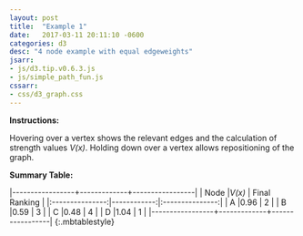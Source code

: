 ```yaml
---
layout: post
title:  "Example 1"
date:   2017-03-11 20:11:10 -0600
categories: d3
desc: "4 node example with equal edgeweights"
jsarr:
- js/d3.tip.v0.6.3.js
- js/simple_path_fun.js
cssarr:
- css/d3_graph.css
---
```


<div id="d3example1"></div>

<style>

.svg-container {
    display: inline-block;
    position: relative;
    width: 100%;
    padding-bottom: 100%; /* aspect ratio */
    vertical-align: top;
    overflow: hidden;
}
.svg-content-responsive {
    display: inline-block;
    position: absolute;
    top: 10px;
    left: 0;
}
</style>

<script>

graph = {
  "nodes": [
      {"name": "A", "label": "2(1/3) + 2(1/9) + 2(1/27)"}, 
      {"name": "B", "label": "(1/3) + 2(1/9) + (1/27)"}, 
      {"name": "C", "label": "(1/3) + (1/9) + (1/27)"}, 
      {"name": "D", "label": "2(1/3) + 3(1/9) + (1/27)"}],
  "links": [
      {"source": 0, "target": 1, "value" :1}, 
      {"source": 0, "target": 2, "value" :1}, 
      {"source": 1, "target": 3, "value" :1},
      {"source": 2, "target": 1, "value" :1},
      {"source": 3, "target": 0, "value" :1},
      {"source": 3, "target": 2, "value" :1}]
};

var sample_graph = {
    'A': ['B', 'C'],
    'B': ['D'],
    'C': ['B'],
    'D': ['A', 'C']
};
var linkedByIndex = {};
graph.links.forEach(function(d) {
  linkedByIndex[d.source + "," + d.target] = true;
});

var margin = {top: 10, right: 50, bottom: 20, left: 50},
    width = 800 - margin.left - margin.right,
    height = 550 - margin.top - margin.bottom;

//var aspect = width / height,
//    chart = d3.select('div#d3example1');

var force = d3.layout.force()
  .nodes(graph.nodes)
  .links(graph.links)
  .charge(-3000)
  .linkDistance(200)
  //.size([width, height])
  .on("tick", tick)
  .start();
// Zoom definition
var zoom = d3.behavior.zoom()
  .scaleExtent([1, 10])
  .on("zoom", zoomed);

var svg = d3.select('div#d3example1').append("svg")
  //.attr("width", '100%')
  //.attr("height", '100%')
  .attr("width", width+margin.left + margin.right)
	.attr("height",height+margin.top + margin.bottom)
  //.attr('viewBox','0 0 '+ Math.min(width, height)+ ' '+ Math.min(width, height))
  //.attr('preserveAspectRatio','xMinYMin')
  .append("g");
  //.attr("transform", "translate(" + Math.min(width,height) / 2 + "," + Math.min(width,height) / 2 + ")");

//d3.select(window)
//  .on("resize", function() {
//    var targetWidth = chart.node().getBoundingClientRect().width;
//    chart.attr("width", targetWidth);
 //   chart.attr("height", targetWidth / aspect);
  //  console.log(aspect);
  //});
resize();
d3.select(window).on("resize", resize);

function resize() {
    width = parseInt(d3.select("div#d3example1").style('width'), 10);
    width = width - margin.left - margin.right;
    height = parseInt(d3.select("div#d3example1").style("height"));
    height = height - margin.top - margin.bottom;
    svg.attr("width", width).attr("height", height);
    force.size([width, height]).resume();
    console.log(width);
    console.log(height);
  }

var tip = d3.tip()
  .attr('class', 'd3-tip')
  .offset([-10, 0]);
svg.call(tip);

var rect = svg.append("rect")
  .attr("width", width)
  .attr("height", height)
  .style("fill", "none")
  .style("pointer-events", "all")
  .call(zoom);

var container = svg.append("g");

var defs = container.append("svg:defs");
// build the arrow.
var arrows = defs.selectAll("marker")
  .data(["end", "end-active"]) // Different link/path types can be defined here
  .enter().append("svg:marker") // This section adds in the arrows
  .attr("id", String)
  .attr("viewBox", "0 -5 10 10")
  .attr("refX", 18)
  .attr("refY", -0.8)
  .attr("markerWidth", 6)
  .attr("markerHeight", 6)
  .attr("orient", "auto")
  .append("svg:path")
  .attr("d", "M0,-5L10,0L0,5");
defs.select("#end").attr("class", "arrow");
defs.select("#end-active").attr("class", "arrow-active");
 
var link = container.append("g").selectAll("path")
    .data(force.links())
  .enter().append("path")
    .attr("class", "link")
    .attr("marker-end", "url(#end)");
var node = container.append("g").selectAll(".node")
  .attr("class", "nodes")
  .data(force.nodes())
  .enter().append("g")
  .attr("class", "node")
  .attr("cx", function(d) {
    return d.x;
  })
  .attr("cy", function(d) {
    return d.y;
  })
  .on("mouseover", mouseover)
  .on("mouseout", mouseout)
  .call(force.drag);
node.append("circle")
  .attr("r", 16);
node.append("text")
  .attr("class", "text")
  .attr("x", -3)
  .attr("dy", ".31em")
  .text(function(d) {return d.name;});

</script>

**Instructions:**

 Hovering over a vertex shows the relevant edges and the calculation of strength values *V(x)*. 
 Holding down over a vertex allows repositioning of the graph.

**Summary Table:**

|-----------------+-------------+-----------------|
|      Node       |*V(x)*       |  Final Ranking  |
|:---------------:|------------:|:---------------:|
| A               |0.96         | 2               |
| B               |0.59         | 3               |
| C               |0.48         | 4               |
| D               |1.04         | 1               |
|-----------------+-------------+-----------------|
{:.mbtablestyle}

